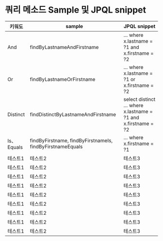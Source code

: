 쿼리 메소드 Sample 및 JPQL snippet
=======

|키워도|sample|JPQL snippet|
|------|---|---|
|And|findByLastnameAndFirstname|… where x.lastname = ?1 and x.firstname = ?2|
|Or|findByLastnameOrFirstname|… where x.lastname = ?1 or x.firstname = ?2|
|Distinct|findDistinctByLastnameAndFirstname|select distinct … where x.lastname = ?1 and x.firstname = ?2|
|Is、Equals|findByFirstname, findByFirstnameIs, findByFirstnameEquals|	… where x.firstname = ?1|
|테스트1|테스트2|테스트3|
|테스트1|테스트2|테스트3|
|테스트1|테스트2|테스트3|
|테스트1|테스트2|테스트3|
|테스트1|테스트2|테스트3|
|테스트1|테스트2|테스트3|
|테스트1|테스트2|테스트3|
|테스트1|테스트2|테스트3|
|테스트1|테스트2|테스트3|
